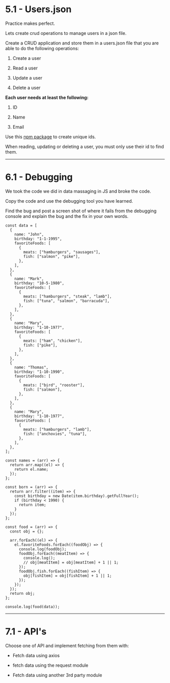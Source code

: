 # 5.1 - Users.json

Practice makes perfect.

Lets create crud operations to manage users in a json file.

Create a CRUD application and store them in a users.json file that you are able
to do the following operations:

1. Create a user

2. Read a user

3. Update a user

4. Delete a user

**Each user needs at least the following:**

1. ID

2. Name

3. Email

Use this [npm package](https://www.npmjs.com/package/uniqid) to create unique
ids.

When reading, updating or deleting a user, you must only use their id to find
them.

---

# 6.1 - Debugging

We took the code we did in data massaging in JS and broke the code.

Copy the code and use the debugging tool you have learned.

Find the bug and post a screen shot of where it fails from the debugging console
and explain the bug and the fix in your own words.

```
const data = [
  {
    name: "John",
    birthday: "1-1-1995",
    favoriteFoods: [
      {
        meats: ["hamburgers", "sausages"],
        fish: ["salmon", "pike"],
      },
    ],
  },
  {
    name: "Mark",
    birthday: "10-5-1980",
    favoriteFoods: [
      {
        meats: ["hamburgers", "steak", "lamb"],
        fish: ["tuna", "salmon", "barracuda"],
      },
    ],
  },
  {
    name: "Mary",
    birthday: "1-10-1977",
    favoriteFoods: [
      {
        meats: ["ham", "chicken"],
        fish: ["pike"],
      },
    ],
  },
  {
    name: "Thomas",
    birthday: "1-10-1990",
    favoriteFoods: [
      {
        meats: ["bird", "rooster"],
        fish: ["salmon"],
      },
    ],
  },
  {
    name: "Mary",
    birthday: "1-10-1977",
    favoriteFoods: [
      {
        meats: ["hamburgers", "lamb"],
        fish: ["anchovies", "tuna"],
      },
    ],
  },
];

const names = (arr) => {
  return arr.map((el) => {
    return el.name;
  });
};

const born = (arr) => {
  return arr.filter((item) => {
    const birthday = new Date(item.birthday).getFullYear();
    if (birthday < 1990) {
      return item;
    }
  });
};

const food = (arr) => {
  const obj = {};

  arr.forEach((el) => {
    el.favoriteFoods.forEach((foodObj) => {
      console.log(foodObj);
      foodObj.forEach((meatItem) => {
        console.log();
        // obj[meatItem] = obj[meatItem] + 1 || 1;
      });
      foodObj.fish.forEach((fishItem) => {
        obj[fishItem] = obj[fishItem] + 1 || 1;
      });
    });
  });
  return obj;
};

console.log(food(data));

```

---

# 7.1 - API's
Choose one of API and implement fetching from them with:

- Fetch data using axios

- fetch data using the request module

- Fetch data using another 3rd party module
